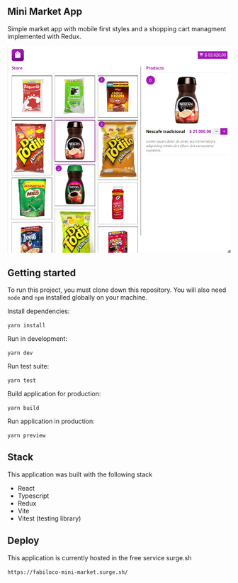 ## Mini Market App

Simple market app with mobile first styles and a shopping cart managment implemented with Redux.

![app image](./image.jpeg)

## Getting started

To run this project, you must clone down this repository. You will also need `node` and `npm` installed globally on your machine.

Install dependencies:

`yarn install`

Run in development:

`yarn dev`

Run test suite:

`yarn test`

Build application for production:

`yarn build`

Run application in production:

`yarn preview`

## Stack

This application was built with the following stack

- React
- Typescript
- Redux
- Vite
- Vitest (testing library)

## Deploy

This application is currently hosted in the free service surge.sh

`https://fabiloco-mini-market.surge.sh/`
